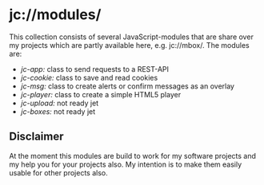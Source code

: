 # jc://modules/

This collection consists of several JavaScript-modules that are share over my projects which are partly available here, e.g. jc://mbox/. The modules are:

* _jc-app:_ class to send requests to a REST-API
* _jc-cookie:_ class to save and read cookies
* _jc-msg:_ class to create alerts or confirm messages as an overlay
* _jc-player:_ class to create a simple HTML5 player
* _jc-upload:_ not ready jet
* _jc-boxes:_ not ready jet

## Disclaimer

At the moment this modules are build to work for my software projects and my help you for your projects also. My intention is to make them easily usable for other projects also.
